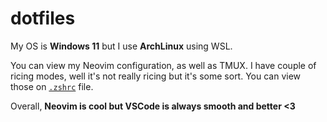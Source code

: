 # dotfiles

My OS is **Windows 11** but I use **ArchLinux** using WSL.

You can view my Neovim configuration, as well as TMUX. I have couple of ricing modes, well it's not really ricing but it's some sort. You can view those on [`.zshrc`](./.zshrc) file.

Overall, **Neovim is cool but VSCode is always smooth and better <3**

